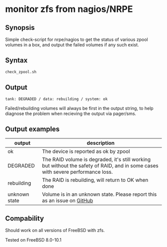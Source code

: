 # monitor zfs from nagios/NRPE

## Synopsis

Simple check-script for nrpe/nagios to get the status of various zpool volumes in a box, and output the failed volumes if any such exist.

## Syntax

``` bash
check_zpool.sh
```

## Output

`tank: DEGRADED / data: rebuilding / system: ok`

Failed/rebuilding volumes will always be first in the output string, to help diagnose the problem when recieving the output via pager/sms.

## Output examples

| output | description |
| -- | -- |
| ok | The device is reported as ok by zpool |
| DEGRADED | The RAID volume is degraded, it's still working but without the safety of RAID, and in some cases with severe performance loss. |
| rebuilding | The RAID is rebuilding, will return to OK when done |
| unknown state | Volume is in an unknown state. Please report this as an issue on [GitHub](https://github.com/Klintrup/check_zpool/issues) |

## Compability

Should work on all versions of FreeBSD with zfs.

Tested on FreeBSD 8.0-10.1